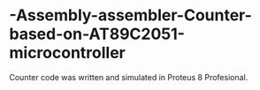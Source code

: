 # -Assembly-assembler-Counter-based-on-AT89C2051-microcontroller
Counter code was written and simulated in Proteus 8 Profesional.
